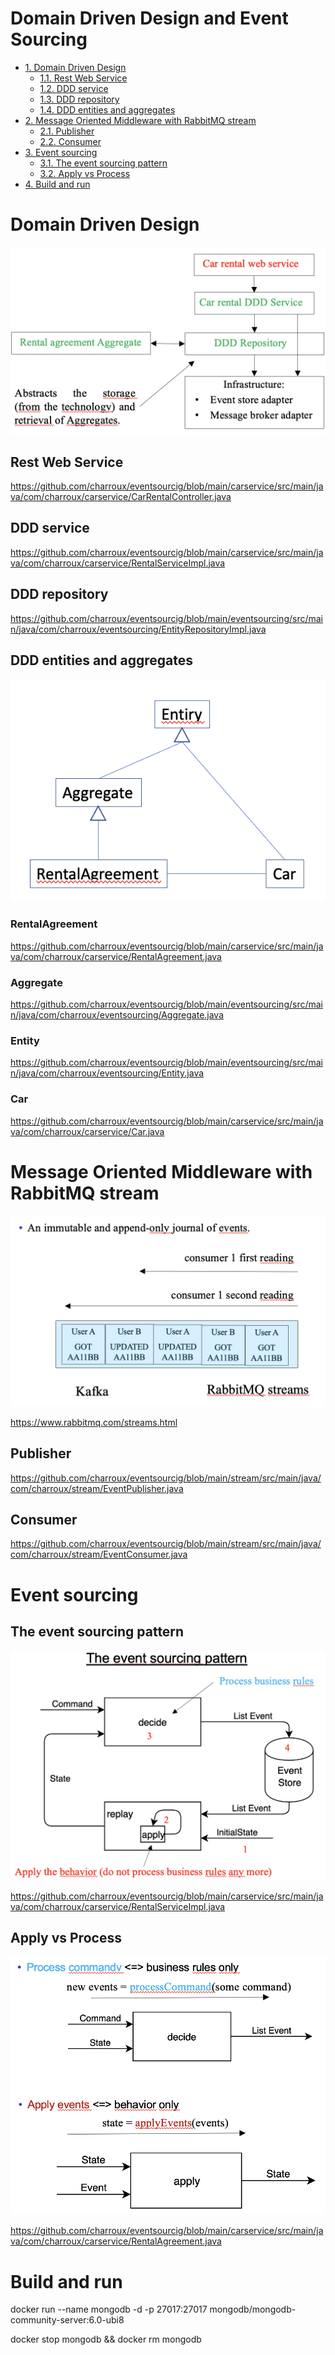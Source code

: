 # Domain Driven Design and Event Sourcing

<div id="user-content-toc">
  <ul>
    <li><a href="#domain-driven-design">1. Domain Driven Design</a>
        <ul>
            <li><a href="#rest-web-service">1.1. Rest Web Service</a></li>
            <li><a href="#ddd-service">1.2. DDD service</a></li>
            <li><a href="#ddd-repository">1.3. DDD repository</a></li>
            <li><a href="#ddd-entities-and-aggregates">1.4. DDD entities and aggregates</a></li>
        </ul>
    </li>
    <li><a href="#message-oriented-middleware-with-rabbitmq-stream">2. Message Oriented Middleware with RabbitMQ stream</a>
        <ul>
            <li><a href="#publisher">2.1. Publisher</a></li>
            <li><a href="#consumer">2.2. Consumer</a></li>
        </ul>
    </li>
    <li><a href="#event-sourcing">3. Event sourcing</a>
        <ul>
            <li><a href="#the-event-sourcing-pattern">3.1. The event sourcing pattern</a></li>
            <li><a href="#apply-vs-process">3.2. Apply vs Process</a></li>
        </ul>
    </li>
    <li><a href="#build-and-run">4. Build and run</a></li>
  </ul>
</div>

# Domain Driven Design

<img src="images/ddd_archi.png">

## Rest Web Service
https://github.com/charroux/eventsourcig/blob/main/carservice/src/main/java/com/charroux/carservice/CarRentalController.java

## DDD service
https://github.com/charroux/eventsourcig/blob/main/carservice/src/main/java/com/charroux/carservice/RentalServiceImpl.java

## DDD repository
https://github.com/charroux/eventsourcig/blob/main/eventsourcing/src/main/java/com/charroux/eventsourcing/EntityRepositoryImpl.java

## DDD entities and aggregates
<img src="images/entity_aggregate.png">

### RentalAgreement
https://github.com/charroux/eventsourcig/blob/main/carservice/src/main/java/com/charroux/carservice/RentalAgreement.java
### Aggregate
https://github.com/charroux/eventsourcig/blob/main/eventsourcing/src/main/java/com/charroux/eventsourcing/Aggregate.java
### Entity
https://github.com/charroux/eventsourcig/blob/main/eventsourcing/src/main/java/com/charroux/eventsourcing/Entity.java
### Car
https://github.com/charroux/eventsourcig/blob/main/carservice/src/main/java/com/charroux/carservice/Car.java

# Message Oriented Middleware with RabbitMQ stream
<img src="images/rabbitmq_stream.png">

https://www.rabbitmq.com/streams.html

## Publisher
https://github.com/charroux/eventsourcig/blob/main/stream/src/main/java/com/charroux/stream/EventPublisher.java
## Consumer
https://github.com/charroux/eventsourcig/blob/main/stream/src/main/java/com/charroux/stream/EventConsumer.java

# Event sourcing

## The event sourcing pattern
<img src="images/eventsourcing_pattern.png">

https://github.com/charroux/eventsourcig/blob/main/carservice/src/main/java/com/charroux/carservice/RentalServiceImpl.java

## Apply vs Process
<img src="images/apply_vs_process.png">

https://github.com/charroux/eventsourcig/blob/main/carservice/src/main/java/com/charroux/carservice/RentalAgreement.java

# Build and run

docker run --name mongodb -d -p 27017:27017 mongodb/mongodb-community-server:6.0-ubi8

docker stop mongodb && docker rm mongodb


